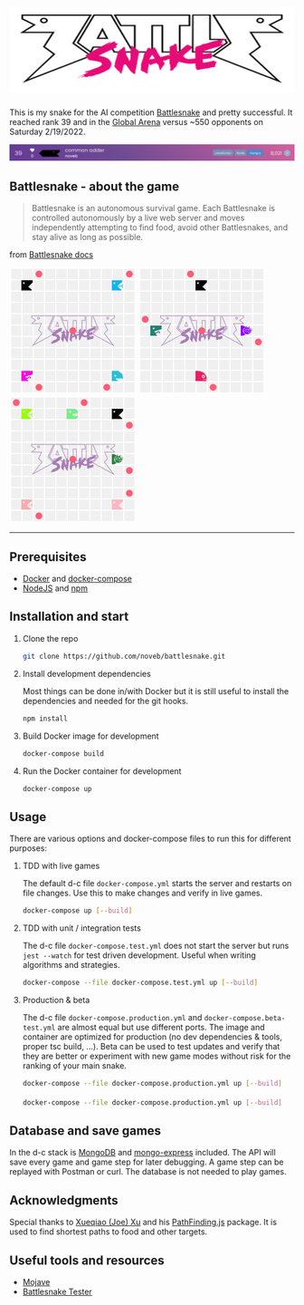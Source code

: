 # [<img src="assets/2Color_Black_360x.webp" alt="Battlesnake" width="600" height="150">](https://play.battlesnake.com/)

This is my snake for the AI competition [Battlesnake](https://play.battlesnake.com) and pretty successful. It reached rank 39 and  in the [Global Arena](https://play.battlesnake.com/arena/global/) versus ~550 opponents on Saturday 2/19/2022.

![Battlesnake Global Arena ranking](assets/BS-GA-Banner.png)

## Battlesnake - about the game

> Battlesnake is an autonomous survival game. Each Battlesnake is controlled autonomously by a live web server and moves independently attempting to find food, avoid other Battlesnakes, and stay alive as long as possible.

from [Battlesnake docs](https://docs.battlesnake.com/)

[![alt](/assets/bs-game-63af0120-5776-4c30-8bef-e5285453065.gif)](https://play.battlesnake.com/g/63af0120-5776-4c30-8bef-e5285453065c/)
[![alt](/assets/bs-game-5d87d199-2e08-45e6-a5b7-bf23d4f0fa06.gif)](https://play.battlesnake.com/g/5d87d199-2e08-45e6-a5b7-bf23d4f0fa06/)
[![alt](/assets/bs-game-90d77bc5-1eb4-4ba4-8b40-1258ffcde006.gif)](https://play.battlesnake.com/g/90d77bc5-1eb4-4ba4-8b40-1258ffcde006/)

---
## Prerequisites

* [Docker](https://www.docker.com/products/docker-desktop) and [docker-compose](https://docs.docker.com/compose/)
* [NodeJS](https://nodejs.org/en/) and [npm](https://www.npmjs.com/)

## Installation and start

1. Clone the repo

    ```bash
    git clone https://github.com/noveb/battlesnake.git
    ```

2. Install development dependencies

    Most things can be done in/with Docker but it is still useful to install the dependencies and needed for the git hooks. 
    
    ```bash
    npm install
    ```

3. Build Docker image for development

    ```bash
    docker-compose build
    ```

4. Run the Docker container for development

    ```bash
    docker-compose up
    ```

## Usage

There are various options and docker-compose files to run this for different purposes:

1. TDD with live games

    The default d-c file `docker-compose.yml` starts the server and restarts on file changes. Use this to make changes and verify in live games.

    ```bash
    docker-compose up [--build]
    ```

2. TDD with unit / integration tests

    The d-c file `docker-compose.test.yml` does not start the server but runs `jest --watch` for test driven development. Useful when writing algorithms and strategies.

    ```bash
    docker-compose --file docker-compose.test.yml up [--build]
    ```

3. Production & beta

    The d-c file `docker-compose.production.yml` and `docker-compose.beta-test.yml` are almost equal but use different ports. The image and container are optimized for production (no dev dependencies & tools, proper tsc build, ...). Beta can be used to test updates and verify that they are better or experiment with new game modes without risk for the ranking of your main snake.

    ```bash
    docker-compose --file docker-compose.production.yml up [--build]

    docker-compose --file docker-compose.production.yml up [--build]
    ```

## Database and save games

In the d-c stack is [MongoDB](https://hub.docker.com/_/mongo) and [mongo-express](https://github.com/mongo-express/mongo-express-docker) included. The API will save every game and game step for later debugging. A game step can be replayed with Postman or curl. The database is not needed to play games.

## Acknowledgments

Special thanks to [Xueqiao (Joe) Xu](https://github.com/qiao) and his [PathFinding.js](https://github.com/qiao/PathFinding.js) package. It is used to find shortest paths to food and other targets.

## Useful tools and resources

* [Mojave](https://github.com/smallsco/mojave)
* [Battlesnake Tester](https://github.com/jfgodoy/battlesnake-tester)